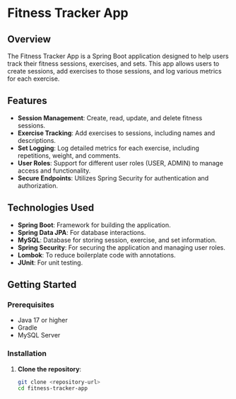# Fitness Tracker App

## Overview

The Fitness Tracker App is a Spring Boot application designed to help users track their fitness sessions, exercises, and sets. This app allows users to create sessions, add exercises to those sessions, and log various metrics for each exercise.

## Features

- **Session Management**: Create, read, update, and delete fitness sessions.
- **Exercise Tracking**: Add exercises to sessions, including names and descriptions.
- **Set Logging**: Log detailed metrics for each exercise, including repetitions, weight, and comments.
- **User Roles**: Support for different user roles (USER, ADMIN) to manage access and functionality.
- **Secure Endpoints**: Utilizes Spring Security for authentication and authorization.

## Technologies Used

- **Spring Boot**: Framework for building the application.
- **Spring Data JPA**: For database interactions.
- **MySQL**: Database for storing session, exercise, and set information.
- **Spring Security**: For securing the application and managing user roles.
- **Lombok**: To reduce boilerplate code with annotations.
- **JUnit**: For unit testing.

## Getting Started

### Prerequisites

- Java 17 or higher
- Gradle
- MySQL Server

### Installation

1. **Clone the repository**:
   ```bash
   git clone <repository-url>
   cd fitness-tracker-app





